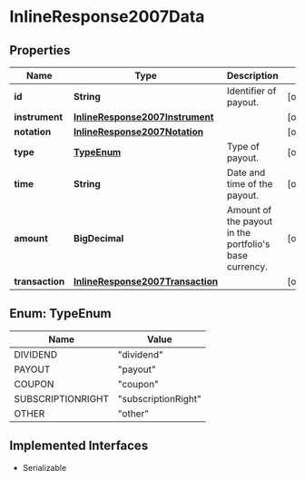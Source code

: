 

# InlineResponse2007Data


## Properties

Name | Type | Description | Notes
------------ | ------------- | ------------- | -------------
**id** | **String** | Identifier of payout. |  [optional]
**instrument** | [**InlineResponse2007Instrument**](InlineResponse2007Instrument.md) |  |  [optional]
**notation** | [**InlineResponse2007Notation**](InlineResponse2007Notation.md) |  |  [optional]
**type** | [**TypeEnum**](#TypeEnum) | Type of payout. |  [optional]
**time** | **String** | Date and time of the payout. |  [optional]
**amount** | **BigDecimal** | Amount of the payout in the portfolio&#39;s base currency. |  [optional]
**transaction** | [**InlineResponse2007Transaction**](InlineResponse2007Transaction.md) |  |  [optional]



## Enum: TypeEnum

Name | Value
---- | -----
DIVIDEND | &quot;dividend&quot;
PAYOUT | &quot;payout&quot;
COUPON | &quot;coupon&quot;
SUBSCRIPTIONRIGHT | &quot;subscriptionRight&quot;
OTHER | &quot;other&quot;


## Implemented Interfaces

* Serializable


